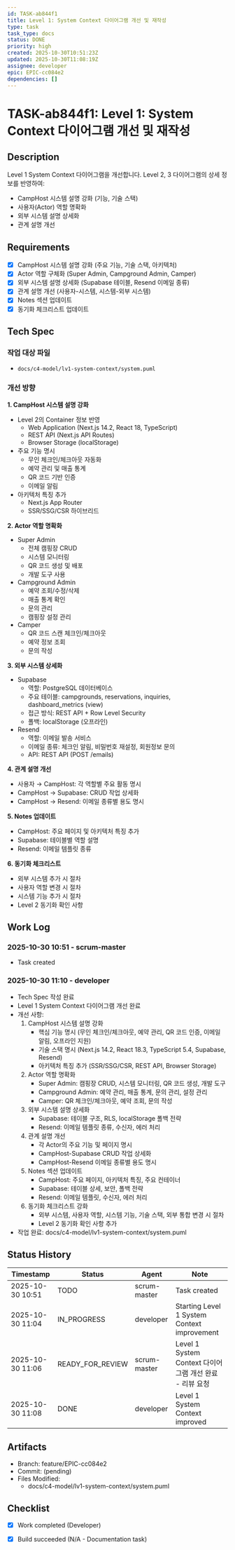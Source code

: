 ```yaml
---
id: TASK-ab844f1
title: Level 1: System Context 다이어그램 개선 및 재작성
type: task
task_type: docs
status: DONE
priority: high
created: 2025-10-30T10:51:23Z
updated: 2025-10-30T11:08:19Z
assignee: developer
epic: EPIC-cc084e2
dependencies: []
---
```


# TASK-ab844f1: Level 1: System Context 다이어그램 개선 및 재작성

## Description

Level 1 System Context 다이어그램을 개선합니다. Level 2, 3 다이어그램의 상세 정보를 반영하여:
- CampHost 시스템 설명 강화 (기능, 기술 스택)
- 사용자(Actor) 역할 명확화
- 외부 시스템 설명 상세화
- 관계 설명 개선

## Requirements

- [x] CampHost 시스템 설명 강화 (주요 기능, 기술 스택, 아키텍처)
- [x] Actor 역할 구체화 (Super Admin, Campground Admin, Camper)
- [x] 외부 시스템 설명 상세화 (Supabase 테이블, Resend 이메일 종류)
- [x] 관계 설명 개선 (사용자-시스템, 시스템-외부 시스템)
- [x] Notes 섹션 업데이트
- [x] 동기화 체크리스트 업데이트

## Tech Spec

### 작업 대상 파일
- `docs/c4-model/lv1-system-context/system.puml`

### 개선 방향

**1. CampHost 시스템 설명 강화**
- Level 2의 Container 정보 반영
  - Web Application (Next.js 14.2, React 18, TypeScript)
  - REST API (Next.js API Routes)
  - Browser Storage (localStorage)
- 주요 기능 명시
  - 무인 체크인/체크아웃 자동화
  - 예약 관리 및 매출 통계
  - QR 코드 기반 인증
  - 이메일 알림
- 아키텍처 특징 추가
  - Next.js App Router
  - SSR/SSG/CSR 하이브리드

**2. Actor 역할 명확화**
- Super Admin
  - 전체 캠핑장 CRUD
  - 시스템 모니터링
  - QR 코드 생성 및 배포
  - 개발 도구 사용
- Campground Admin
  - 예약 조회/수정/삭제
  - 매출 통계 확인
  - 문의 관리
  - 캠핑장 설정 관리
- Camper
  - QR 코드 스캔 체크인/체크아웃
  - 예약 정보 조회
  - 문의 작성

**3. 외부 시스템 상세화**
- Supabase
  - 역할: PostgreSQL 데이터베이스
  - 주요 테이블: campgrounds, reservations, inquiries, dashboard_metrics (view)
  - 접근 방식: REST API + Row Level Security
  - 폴백: localStorage (오프라인)
- Resend
  - 역할: 이메일 발송 서비스
  - 이메일 종류: 체크인 알림, 비밀번호 재설정, 회원정보 문의
  - API: REST API (POST /emails)

**4. 관계 설명 개선**
- 사용자 → CampHost: 각 역할별 주요 활동 명시
- CampHost → Supabase: CRUD 작업 상세화
- CampHost → Resend: 이메일 종류별 용도 명시

**5. Notes 업데이트**
- CampHost: 주요 페이지 및 아키텍처 특징 추가
- Supabase: 테이블별 역할 설명
- Resend: 이메일 템플릿 종류

**6. 동기화 체크리스트**
- 외부 시스템 추가 시 절차
- 사용자 역할 변경 시 절차
- 시스템 기능 추가 시 절차
- Level 2 동기화 확인 사항

## Work Log

### 2025-10-30 10:51 - scrum-master
- Task created

### 2025-10-30 11:10 - developer
- Tech Spec 작성 완료
- Level 1 System Context 다이어그램 개선 완료
- 개선 사항:
  1. CampHost 시스템 설명 강화
     - 핵심 기능 명시 (무인 체크인/체크아웃, 예약 관리, QR 코드 인증, 이메일 알림, 오프라인 지원)
     - 기술 스택 명시 (Next.js 14.2, React 18.3, TypeScript 5.4, Supabase, Resend)
     - 아키텍처 특징 추가 (SSR/SSG/CSR, REST API, Browser Storage)
  2. Actor 역할 명확화
     - Super Admin: 캠핑장 CRUD, 시스템 모니터링, QR 코드 생성, 개발 도구
     - Campground Admin: 예약 관리, 매출 통계, 문의 관리, 설정 관리
     - Camper: QR 체크인/체크아웃, 예약 조회, 문의 작성
  3. 외부 시스템 설명 상세화
     - Supabase: 테이블 구조, RLS, localStorage 폴백 전략
     - Resend: 이메일 템플릿 종류, 수신자, 에러 처리
  4. 관계 설명 개선
     - 각 Actor의 주요 기능 및 페이지 명시
     - CampHost-Supabase CRUD 작업 상세화
     - CampHost-Resend 이메일 종류별 용도 명시
  5. Notes 섹션 업데이트
     - CampHost: 주요 페이지, 아키텍처 특징, 주요 컨테이너
     - Supabase: 테이블 상세, 보안, 폴백 전략
     - Resend: 이메일 템플릿, 수신자, 에러 처리
  6. 동기화 체크리스트 강화
     - 외부 시스템, 사용자 역할, 시스템 기능, 기술 스택, 외부 통합 변경 시 절차
     - Level 2 동기화 확인 사항 추가
- 작업 완료: docs/c4-model/lv1-system-context/system.puml

## Status History

| Timestamp | Status | Agent | Note |
|-----------|--------|-------|------|
| 2025-10-30 10:51 | TODO | scrum-master | Task created |
| 2025-10-30 11:04 | IN_PROGRESS | developer | Starting Level 1 System Context improvement |
| 2025-10-30 11:06 | READY_FOR_REVIEW | scrum-master | Level 1 System Context 다이어그램 개선 완료 - 리뷰 요청 |
| 2025-10-30 11:08 | DONE | developer | Level 1 System Context improved |

## Artifacts

- Branch: feature/EPIC-cc084e2
- Commit: (pending)
- Files Modified:
  - docs/c4-model/lv1-system-context/system.puml

## Checklist

- [x] Work completed (Developer)
- [x] Build succeeded (N/A - Documentation task)

